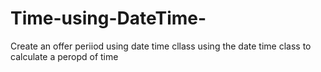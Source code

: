 # Time-using-DateTime-
Create an offer periiod using date time cllass
 using the date time class to calculate a peropd of time
